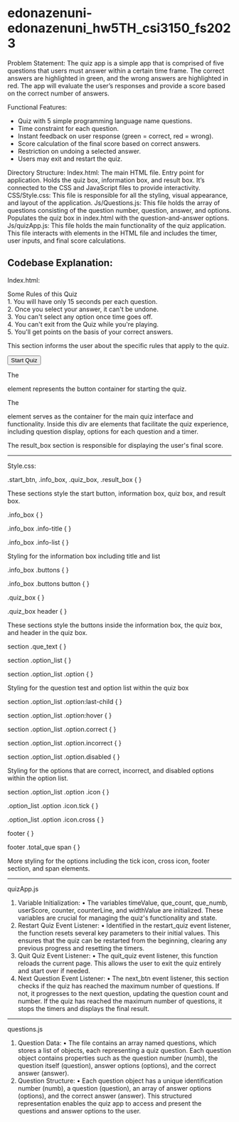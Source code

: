 # edonazenuni-edonazenuni_hw5TH_csi3150_fs2023

Problem Statement: The quiz app is a simple app that is comprised of five questions that users must answer within a certain time frame. The correct answers are highlighted in green, and the wrong answers are highlighted in red. The app will evaluate the user’s responses and provide a score based on the correct number of answers.

Functional Features:
-	Quiz with 5 simple programming language name questions.
-	Time constraint for each question.
-	Instant feedback on user response (green = correct, red = wrong).
-	Score calculation of the final score based on correct answers.
-	Restriction on undoing a selected answer.
-	Users may exit and restart the quiz.

Directory Structure:
Index.html: The main HTML file. Entry point for application. Holds the quiz box, information box, and result box. It’s connected to the CSS and JavaScript files to provide interactivity.
CSS/Style.css: This file is responsible for all the styling, visual appearance, and layout of the application. 
Js/Questions.js: This file holds the array of questions consisting of the question number, question, answer, and options. Populates the quiz box in index.html with the question-and-answer options.
Js/quizApp.js: This file holds the main functionality of the quiz application. This file interacts with elements in the HTML file and includes the timer, user inputs, and final score calculations.

Codebase Explanation: 
--------------------------------------------------------------------------------------------------------------------------------------------------------------------------------------------------------------------------------------
Index.html: 

<div class="info-title"><span>Some Rules of this Quiz</span></div>
<div class="info-list">
    <div class="info">1. You will have only <span>15 seconds</span> per each question.</div>
    <div class="info">2. Once you select your answer, it can't be undone.</div>
    <div class="info">3. You can't select any option once time goes off.</div>
    <div class="info">4. You can't exit from the Quiz while you're playing.</div>
    <div class="info">5. You'll get points on the basis of your correct answers.</div>
</div>

This section informs the user about the specific rules that apply to the quiz.

<div class="start_btn"><button>Start Quiz</button></div>

The <div class="start_btn"> element represents the button container for starting the quiz.

<div class="quiz_box">
    <!-- ... -->
</div>

The <div class="quiz_box"> element serves as the container for the main quiz interface and functionality.
Inside this div are elements that facilitate the quiz experience, including question display, options for each question and a timer.

</div>

<!-- Result Box -->
<div class="result_box">
    <!-- ... -->
</div>

The result_box section is responsible for displaying the user's final score.

--------------------------------------------------------------------------------------------------------------------------------------------------------------------------------------------------------------------------------------

Style.css:


.start_btn,
.info_box,
.quiz_box,
.result_box {
}

These sections style the start button, information box, quiz box, and result box.

.info_box {
}

.info_box .info-title {
}

.info_box .info-list {
}

Styling for the information box including title and list

.info_box .buttons {
}

.info_box .buttons button {
}

.quiz_box {
}

.quiz_box header {
}

These sections style the buttons inside the information box, the quiz box, and header in the quiz box.

section .que_text {
}

section .option_list {
}

section .option_list .option {
}

Styling for the question test and option list within the quiz box

section .option_list .option:last-child {
}

section .option_list .option:hover {
}

section .option_list .option.correct {
}

section .option_list .option.incorrect {
}

section .option_list .option.disabled {
}

Styling for the options that are correct, incorrect, and disabled options within the option list.


section .option_list .option .icon {
}

.option_list .option .icon.tick {
}

.option_list .option .icon.cross {
}

footer {
}

footer .total_que span {
}

More styling for the options including the tick icon, cross icon, footer section, and span elements.

--------------------------------------------------------------------------------------------------------------------------------------------------------------------------------------------------------------------------------------

quizApp.js
1.	Variable Initialization:
•	The variables timeValue, que_count, que_numb, userScore, counter, counterLine, and widthValue are initialized. These variables are crucial for managing the quiz's functionality and state.
2.	Restart Quiz Event Listener:
•	Identified in the restart_quiz event listener, the function resets several key parameters to their initial values. This ensures that the quiz can be restarted from the beginning, clearing any previous progress and resetting the timers.
3.	Quit Quiz Event Listener:
•	The quit_quiz event listener, this function reloads the current page. This allows the user to exit the quiz entirely and start over if needed.
4.	Next Question Event Listener:
•	The next_btn event listener, this section checks if the quiz has reached the maximum number of questions. If not, it progresses to the next question, updating the question count and number. If the quiz has reached the maximum number of questions, it stops the timers and displays the final result.

--------------------------------------------------------------------------------------------------------------------------------------------------------------------------------------------------------------------------------------

questions.js
1.	Question Data:
•	The file contains an array named questions, which stores a list of objects, each representing a quiz question. Each question object contains properties such as the question number (numb), the question itself (question), answer options (options), and the correct answer (answer).
2.	Question Structure:
•	Each question object has a unique identification number (numb), a question (question), an array of answer options (options), and the correct answer (answer). This structured representation enables the quiz app to access and present the questions and answer options to the user. 
